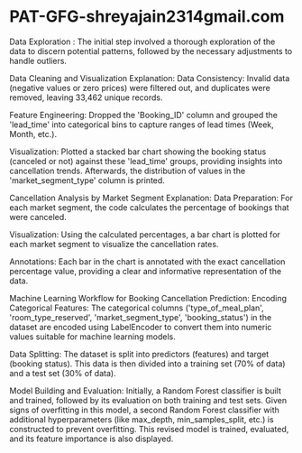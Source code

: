 # PAT-GFG-shreyajain2314gmail.com
Data Exploration :
The initial step involved a thorough exploration of the data to discern potential patterns, followed by the necessary adjustments to handle outliers.

Data Cleaning and Visualization Explanation:
Data Consistency: Invalid data (negative values or zero prices) were filtered out, and duplicates were removed, leaving 33,462 unique records.

Feature Engineering: Dropped the 'Booking_ID' column and grouped the 'lead_time' into categorical bins to capture ranges of lead times (Week, Month, etc.).

Visualization: Plotted a stacked bar chart showing the booking status (canceled or not) against these 'lead_time' groups, providing insights into cancellation trends. Afterwards, the distribution of values in the 'market_segment_type' column is printed.

Cancellation Analysis by Market Segment Explanation:
Data Preparation: For each market segment, the code calculates the percentage of bookings that were canceled.

Visualization: Using the calculated percentages, a bar chart is plotted for each market segment to visualize the cancellation rates.

Annotations: Each bar in the chart is annotated with the exact cancellation percentage value, providing a clear and informative representation of the data.

Machine Learning Workflow for Booking Cancellation Prediction:
Encoding Categorical Features: The categorical columns ('type_of_meal_plan', 'room_type_reserved', 'market_segment_type', 'booking_status') in the dataset are encoded using LabelEncoder to convert them into numeric values suitable for machine learning models.

Data Splitting: The dataset is split into predictors (features) and target (booking status). This data is then divided into a training set (70% of data) and a test set (30% of data).

Model Building and Evaluation: Initially, a Random Forest classifier is built and trained, followed by its evaluation on both training and test sets. Given signs of overfitting in this model, a second Random Forest classifier with additional hyperparameters (like max_depth, min_samples_split, etc.) is constructed to prevent overfitting. This revised model is trained, evaluated, and its feature importance is also displayed.
